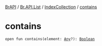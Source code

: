 [BrAPI](../../index.md) / [Br.API.List](../index.md) / [IndexCollection](index.md) / [contains](./contains.md)

# contains

`open fun contains(element: `[`Any`](https://kotlinlang.org/api/latest/jvm/stdlib/kotlin/-any/index.html)`?): `[`Boolean`](https://kotlinlang.org/api/latest/jvm/stdlib/kotlin/-boolean/index.html)